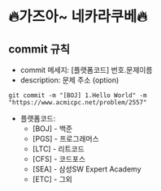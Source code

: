# 🔥가즈아~ 네카라쿠베🔥

## commit 규칙
- commit 메세지: [플랫폼코드] 번호.문제이름
- description: 문제 주소 (option)
```
git commit -m "[BOJ] 1.Hello World" -m "https://www.acmicpc.net/problem/2557"
```
- 플랫폼코드:
  * [BOJ] - 백준
  * [PGS] - 프로그래머스
  * [LTC] - 리트코드
  * [CFS] - 코드포스
  * [SEA] - 삼성SW Expert Academy
  * [ETC] - 그외

